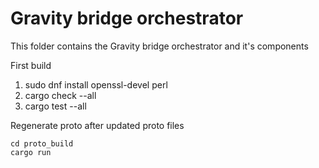 # Gravity bridge orchestrator

This folder contains the Gravity bridge orchestrator and it's components

First build

1. sudo dnf install openssl-devel perl
2. cargo check --all
3. cargo test --all

Regenerate proto after updated proto files

```
cd proto_build
cargo run
```

